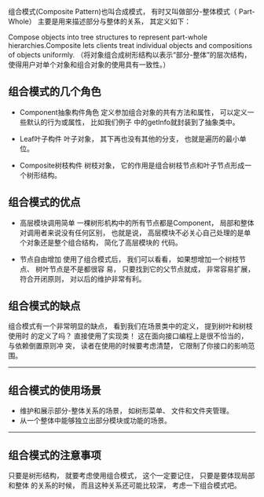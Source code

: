 
组合模式(Composite Pattern)也叫合成模式， 有时又叫做部分-整体模式（ Part-Whole）
主要是用来描述部分与整体的关系， 其定义如下：

Compose objects into tree structures to represent part-whole hierarchies.Composite lets clients treat individual objects and compositions of objects uniformly.
（将对象组合成树形结构以表示“部分-整体”的层次结构， 使得用户对单个对象和组合对象的使用具有一致性。）

## 组合模式的几个角色

* Component抽象构件角色
定义参加组合对象的共有方法和属性， 可以定义一些默认的行为或属性， 比如我们例子
中的getInfo就封装到了抽象类中。

* Leaf叶子构件
叶子对象， 其下再也没有其他的分支， 也就是遍历的最小单位。

* Composite树枝构件
树枝对象， 它的作用是组合树枝节点和叶子节点形成一个树形结构。

## 组合模式的优点
* 高层模块调用简单 
一棵树形机构中的所有节点都是Component， 局部和整体对调用者来说没有任何区别，
也就是说， 高层模块不必关心自己处理的是单个对象还是整个组合结构， 简化了高层模块的
代码。

* 节点自由增加
使用了组合模式后， 我们可以看看， 如果想增加一个树枝节点、 树叶节点是不是都很容
易， 只要找到它的父节点就成， 非常容易扩展， 符合开闭原则， 对以后的维护非常有利。

## 组合模式的缺点
组合模式有一个非常明显的缺点， 看到我们在场景类中的定义， 提到树叶和树枝使用时
的定义了吗？ 直接使用了实现类！ 这在面向接口编程上是很不恰当的， 与依赖倒置原则冲
突， 读者在使用的时候要考虑清楚， 它限制了你接口的影响范围。

---

## 组合模式的使用场景
* 维护和展示部分-整体关系的场景， 如树形菜单、 文件和文件夹管理。
* 从一个整体中能够独立出部分模块或功能的场景。

---

## 组合模式的注意事项
只要是树形结构， 就要考虑使用组合模式， 这个一定要记住， 只要是要体现局部和整体
的关系的时候， 而且这种关系还可能比较深， 考虑一下组合模式吧。
